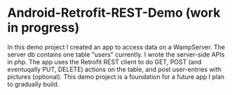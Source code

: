 # Android-Retrofit-REST-Demo (work in progress)

In this demo project I created an app to access data on a WampServer. The server db contains one table "users" currently. 
I wrote the server-side APIs in php. The app uses the Retrofit REST client to do GET, POST (and eventuqally PUT, DELETE) actions on the table, and post user-entries with pictures (optional). This demo project is a foundation for a future app I plan to gradually build.
